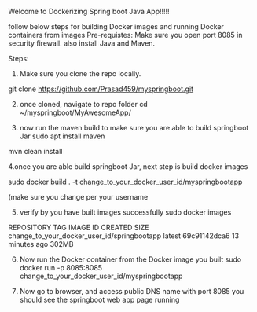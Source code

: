 Welcome to Dockerizing Spring boot Java App!!!!!

follow below steps for building Docker images and running Docker containers from images
Pre-requistes:
Make sure you open port 8085 in security firewall. 
also install Java and Maven.


Steps:

1. Make sure you clone the repo locally.

git clone https://github.com/Prasad459/myspringboot.git

2. once cloned, navigate to repo folder
cd ~/myspringboot/MyAwesomeApp/

3. now run the maven build to make sure you are able to build springboot Jar
sudo apt install maven

mvn clean install

4.once you are able build springboot Jar, next step is build docker images

sudo docker build . -t change_to_your_docker_user_id/myspringbootapp 

(make sure you change per your username

5. verify by you have built images successfully
sudo docker images

REPOSITORY                   TAG                 IMAGE ID            CREATED             SIZE
change_to_your_docker_user_id/springbootapp   latest              69c91142dca6        13 minutes ago      302MB

6. Now run the Docker container from the Docker image you built
sudo docker run -p 8085:8085 change_to_your_docker_user_id/myspringbootapp

7. Now go to browser, and access public DNS name with port 8085
you should see the springboot web app page running

